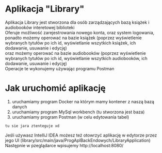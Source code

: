 # Aplikacja "Library"

Aplikacja Library jest stworzona dla osób zarządzających bazą książek i audiobooków interetowej biblioteki  
Oferuje możliwość zarejestrowania nowego konta, oraz system logowania,   
ponadto możemy operować na bazie książek (poprzez wyświetlenie wybranych tytułów po ich id, wyświetlanie wszytkich książek, ich dodawanie, usuwanie i edycję)  
oraz możemy operować na bazie audiobooków (poprzez wyświetlenie wybranych tytułów po ich id, wyświetlanie wszytkich audiobooków, ich dodawanie, usuwanie i edycję)   
Operacje te wykonujemy używając programu Postman

# Jak uruchomić aplikację


1. uruchamiamy program Docker na którym mamy kontener z naszą bazą danych   
2. uruchamiamy program MySql workbench (tu stworzona jest baza)   
3. uruchamiamy program Postman (w celu edytowania tabel)

```sh
tu sie jara ztenteguje xd
```


Jeśli używasz IntelliJ IDEA możesz też otowrzyć aplikację w edytorze przez jego UI (library/src/main/java/ProgAplBackEndowych/LibraryApplication)
Następnie w pzeglądarce wpisujemy
http://localhost:8080/
